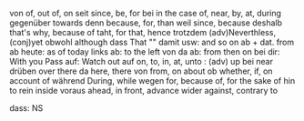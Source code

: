 von of, out of, on
seit since, be, for
bei in the case of, near, by, at, during
gegenüber towards
denn because, for, than
weil since, because
deshalb that's why, because of taht, for that, hence
trotzdem (adv)Neverthless, (conj)yet
obwohl although
dass That ""
damit usw: and so on
ab + dat. from
ab heute: as of today
links ab: to the left 
von da ab: from then on
bei dir: With you
Pass auf: Watch out
auf on, to, in, at, unto : (adv) up
bei near
drüben over there
da here, there
von from, on about 
ob whether, if, on account of
während During, while
wegen for, because of, for the sake of
hin to
rein inside
voraus ahead, in front, advance
wider against, contrary to 

 dass: NS
 
